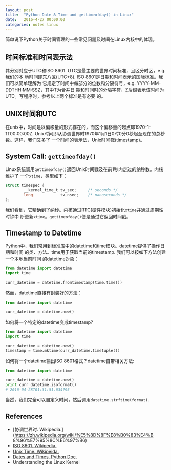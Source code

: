 ```yaml
---
layout: post
title:  "Python Date & Time and gettimeofday() in Linux"
date:   2016-4-27 00:00:00
categories: notes linux
---
```


简单说下Python关于时间管理的一些常见问题及时间在Linux内核中的体现。


## 时间标准和时间表示法
其分别对应于UTC和ISO 8601. UTC是最主要的世界时间标准，且区分时区，e.g. 我们的本
地时间即东八区(UTC+8). ISO 8601是日期和时间表示的国际标准。我们可以简单理解为
它规定了时间中每部分的位数和分隔符号，e.g. YYYY-MM-DDTHH:MM:SSZ，其中T为合并日
期和时间时的分隔字符，Z后缀表示该时间为UTC。写程序时，参考以上两个标准是有必要
的。


## UNIX时间和UTC
在unix中，时间是以偏移量的形式存在的，而这个偏移量的起点即1970-1-1T00:00:00Z.
Unix时间即从协调世界时1970年1月1日0时0分0秒起至现在的总秒数。这样，我们又多了
一个时间的表示法，Unix时间戳(timestamp)。


## System Call: `gettimeofday()`
Linux系统调用`gettimeofday()`返回Unix时间戳及在前1秒内走过的纳秒数。内核维护了
一个`xtime`，类型如下：

~~~c
struct timespec {
        __kernel_time_t tv_sec;     /* seconds */
        long            tv_nsec;    /* nanoseconds */
};

~~~

我们看到，它精确到了纳秒。内核通过RTC(硬件模块)初始化`xtime`并通过周期性时钟中
断更新`xtime`。`gettimeofday()`便是通过它返回时间戳。


## Timestamp to Datetime
Python中，我们常用到标准库中的datetime和time模块。datetime提供了操作日期和时间
的类、方法。time用于获取当前的timestamp. 我们可以按如下方法创建一个本地当前时间
的datetime对象：

~~~python
from datetime import datetime
import time

curr_datetime = datetime.fromtimestamp(time.time())
~~~

然而，datetime直接有封装好的方法：

~~~python
from datetime import datetime

curr_datetime = datetime.now()
~~~

如何将一个特定的datetime变成timestamp?

~~~python
from datetime import datetime
import time

curr_datetime = datetime.now()
timestamp = time.mktime(curr_datetime.timetuple())
~~~

如何将一个datetime输出ISO 8601格式？datetime自带相关方法:

~~~python
from datetime import datetime

curr_datetime = datetime.now()
print curr_datetime.isoformat()
# 2016-04-28T01:31:51.634795
~~~

当然，我们完全可以自定义时间，然后调用`datetime.strftime(format)`.


## References
- [协调世界时. Wikipedia.](https://zh.wikipedia.org/wiki/%E5%8D%8F%E8%B0%83%E4%B
8%96%E7%95%8C%E6%97%B6)
- [ISO 8601. Wikipedia.](https://zh.wikipedia.org/wiki/ISO_8601)
- [Unix Time. Wikipeida.](https://en.wikipedia.org/wiki/Unix_time)
- [Dates and Times. Python Doc.](https://docs.python.org/2/tutorial/stdlib.html#dates-and-times)
- Understanding the Linux Kernel

